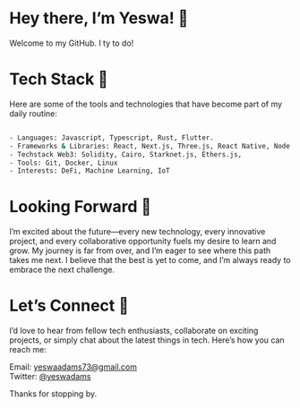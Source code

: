 # Hey there, I’m Yeswa! 👋
Welcome to my GitHub. I ty to do!

# Tech Stack 🔧
Here are some of the tools and technologies that have become part of my daily routine:
``` bash

- Languages: Javascript, Typescript, Rust, Flutter.
- Frameworks & Libraries: React, Next.js, Three.js, React Native, Node.js.
- Techstack Web3: Solidity, Cairo, Starknet.js, Ethers.js, 
- Tools: Git, Docker, Linux
- Interests: DeFi, Machine Learning, IoT

```

# Looking Forward 🔭
I’m excited about the future—every new technology, every innovative project, and every collaborative opportunity fuels my desire to learn and grow. My journey is far from over, and I’m eager to see where this path takes me next. I believe that the best is yet to come, and I’m always ready to embrace the next challenge.

# Let’s Connect 🤝
I’d love to hear from fellow tech enthusiasts, collaborate on exciting projects, or simply chat about the latest things in tech. Here’s how you can reach me:

Email: yeswaadams73@gmail.com <br>
Twitter: [@yeswadams]([url](https://x.com/yeswadam))

Thanks for stopping by. 
